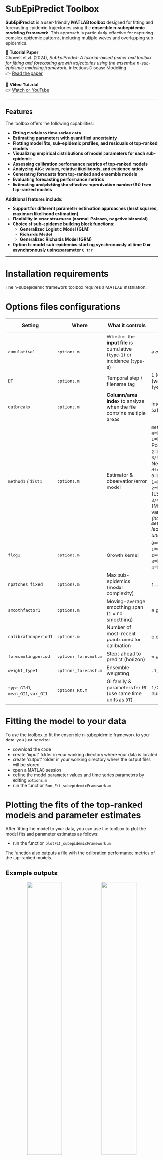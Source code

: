 # SubEpiPredict Toolbox

**SubEpiPredict** is a user-friendly **MATLAB toolbox** designed for fitting and forecasting epidemic trajectories using the **ensemble n-subepidemic modeling framework**. This approach is particularly effective for capturing complex epidemic patterns, including multiple waves and overlapping sub-epidemics.

📄 **Tutorial Paper**  
Chowell et al. (2024), *SubEpiPredict: A tutorial-based primer and toolbox for fitting and forecasting growth trajectories using the ensemble n-sub-epidemic modeling framework*, Infectious Disease Modelling.  
👉 [Read the paper](https://www.sciencedirect.com/science/article/pii/S2468042724000125)

🎥 **Video Tutorial**  
👉 [Watch on YouTube](https://www.youtube.com/watch?v=lj_-2Kre1qw)

---

## Features

The toolbox offers the following capabilities:

- **Fitting models to time series data**
- **Estimating parameters with quantified uncertainty**
- **Plotting model fits, sub-epidemic profiles, and residuals of top-ranked models**
- **Visualizing empirical distributions of model parameters for each sub-epidemic**
- **Assessing calibration performance metrics of top-ranked models**
- **Analyzing AICc values, relative likelihoods, and evidence ratios**
- **Generating forecasts from top-ranked and ensemble models**
- **Evaluating forecasting performance metrics**
- **Estimating and plotting the effective reproduction number (Rt) from top-ranked models**

**Additional features include:**

- **Support for different parameter estimation approaches (least squares, maximum likelihood estimation)**
- **Flexibility in error structures (normal, Poisson, negative binomial)**
- **Choice of sub-epidemic building block functions:**
  - **Generalized Logistic Model (GLM)**
  - **Richards Model**
  - **Generalized Richards Model (GRM)**
- **Option to model sub-epidemics starting synchronously at time 0 or asynchronously using parameter `C_thr`**

---
    
# Installation requirements

The n-subepidemic framework toolbox requires a MATLAB installation.

# Options files configurations

| Setting                            | Where                | What it controls                                                                                            | Typical values                                                                                                                                                                                                 |
| ---------------------------------- | -------------------- | ----------------------------------------------------------------------------------------------------------- | -------------------------------------------------------------------------------------------------------------------------------------------------------------------------------------------------------------- |
| `cumulative1`                      | `options.m`          | Whether the **input file** is cumulative (`type-1`) or incidence (`type-0`)                                 | `0` or `1`                                                                                                                                                                                                     |
| `DT`                               | `options.m`          | Temporal step / filename tag                                                                                | `1` (daily), `7` (weekly), `365` (yearly)                                                                                                                                                                      |
| `outbreakx`                        | `options.m`          | **Column/area index** to analyze when the file contains multiple areas | integer (e.g., `52`)                                                                                                                                                                                           |
| `method1` / `dist1`                | `options.m`          | Estimator & observation/error model                                                                         | `method1`: `0`=LSQ, `1`=MLE Poisson, `2`=Pearson χ², `3/4/5`=MLE NegBin; `dist1`: `0`=Normal, `1`=Poisson, `2`=NegBin (LSQ-like), `3/4/5`=NegBin (MLE variants) *(note: `method1=2` leaves `dist1` unchanged)* |
| `flag1`                            | `options.m`          | Growth kernel                                                                                               | `0`=GGM, `1`=GLM, `2`=GRM, `3`=LM, `4`=RICH                                                                                                                                                                    |
| `npatches_fixed`                   | `options.m`          | Max sub-epidemics (model complexity)                                                                        | `1..N` (e.g., `2`)                                                                                                                                                                                             |
| `smoothfactor1`                    | `options.m`          | Moving-average smoothing span (`1` = no smoothing)                                                          | e.g., `7`                                                                                                                                                                                                      |
| `calibrationperiod1`               | `options.m`          | Number of most-recent points used for calibration                                                           | e.g., `90`                                                                                                                                                                                                     |
| `forecastingperiod`                | `options_forecast.m` | Steps ahead to predict (horizon)                                                                            | e.g., `30`                                                                                                                                                                                                     |
| `weight_type1`                     | `options_forecast.m` | Ensemble weighting                                                                                          | `-1`, `0`, `1`, or `2`                                                                                                                                                                                         |
| `type_GId1`, `mean_GI1`, `var_GI1` | `options_Rt.m`       | GI family & parameters for Rt (use same time units as `DT`)                                                 | `1/2/3`, numbers                                                                                                                                                                                               |


# Fitting the model to your data

To use the toolbox to fit the ensemble n-subepidemic framework to your data, you just need to:

<ul>
    <li>download the code </li>
    <li>create 'input' folder in your working directory where your data is located </li>
    <li>create 'output' folder in your working directory where the output files will be stored</li>   
    <li>open a MATLAB session </li>
    <li>define the model parameter values and time series parameters by editing <code>options.m</code> </li>
    <li>run the function <code>Run_Fit_subepidemicFramework.m</code> </li>
</ul>
  
# Plotting the fits of the top-ranked models and parameter estimates

After fitting the model to your data, you can use the toolbox to plot the model fits and parameter estimates as follows:

<ul>
    <li>run the function <code>plotFit_subepidemicFramework.m</code> </li>
</ul>
    
The function also outputs a file with the calibration performance metrics of the top-ranked models.

 ## Example outputs
   <p align="center">
  <img src="docs/images/model_fit.png" width="48%">
  <img src="docs/images/parameters.png" width="48%">
</p>

   <p align="center">
  <img src="docs/images/performance_calibration.png" width="48%">
</p>


# Plotting the top-ranked subepidemic model profiles and the corresponding AIC values

After fitting the model to your data, you can use the toolbox to plot the subepidemic profiles and AICc values as follows:

<ul>
    <li>run the function <code>plotRankings_subepidemicFramework.m</code></li>
</ul>

 ## Example outputs
   <p align="center">
  <img src="docs/images/rankings.png" width="48%">
  <img src="docs/images/relativelikelihood.png" width="48%">
</p>


# Generating and plotting forecasts of the top-ranked and ensemble subepidemic models

After fitting the model to your data, you can use the toolbox to plot forecasts derived from the top-ranked and ensemble subepidemic models as follows:

<ul>
    <li>define the forecasting parameters by editing <code>options_forecast.m</code></li>
    <li>run the function <code>plotForecast_subepidemicFramework.m</code></li>
</ul>

The function also outputs files with the fit and forecasts of the top-ranked and ensemble models as well as the forecasting performance metrics for the top-ranked and ensemble models.

 ## Example outputs
   <p align="center">
  <img src="docs/images/forecasts.png" width="48%">
  <img src="docs/images/forecasts2.png" width="48%">
</p>

 <p align="center">
  <img src="docs/images/ensembles.png" width="48%">
  <img src="docs/images/performance_ensemble.png" width="48%">
</p>


# Generating and plotting reproduction number forecasts from the top-ranked models

After generating forecasts from top-ranked models, you can use the toolbox to generate and plot forecasts of the effective reproduction number from the top-ranked models as follows:

<ul>
    <li>define the generation interval parameters by editing the function <code>options_rt.m</code></li>
    <li>run the function <code>plotReproductionNumber.m</code></li>
</ul>

 ## Example outputs
   <p align="center">
  <img src="docs/images/reproductionnumber.png" width="48%">
</p>

## Output Files & Naming Conventions

| File prefix                                                        | Produced by  | Purpose                                                                                    | Key columns / contents                                                                           |
| ------------------------------------------------------------------ | ------------ | ------------------------------------------------------------------------------------------ | ------------------------------------------------------------------------------------------------ |
| `ranked(k)-… .csv`                                                 | Forecast     | **Point (central) forecast** from the **k-th top-ranked model** (AICc).                    | `time`, `mean`, `median` (optionally `sd`).                                                      |
| `Ensemble(k)-… .csv`                                               | Forecast     | **Point forecast** from the **ensemble of top k models** (weights per `options_forecast`). | `time`, `mean`, `median` (optionally `sd`).                                                      |
| `quantileTimes-ranked(k)-… .csv` / `quantile-ranked(k)-… .csv`     | Forecast     | **Forecast quantiles** for model **rank k**.                                               | `time`, `q0.025`, `q0.25`, `q0.50`, `q0.75`, `q0.975` (set may vary).                            |
| `quantileTimes-Ensemble(k)-… .csv` / `quantile-Ensemble(k)-… .csv` | Forecast     | **Ensemble forecast quantiles** (top k models).                                            | `time`, `q0.025`, `q0.25`, `q0.50`, `q0.75`, `q0.975`.                                           |
| `doublingTimes-ranked(k)-… .csv`                                   | Forecast     | **Doubling-time series** implied by model **rank k** (if applicable).                      | `time`, `median` + quantiles (e.g., `q0.025`, `q0.975`).                                         |
| `doublingTimes-Ensemble(k)-… .csv`                                 | Forecast     | **Doubling-time series** implied by the **ensemble**.                                      | `time`, `median` + quantiles.                                                                    |
| `performance-forecasting-topRanked-… .csv`                         | Forecast     | **Out-of-sample forecast metrics** for **top-ranked models**.                              | `model_rank`, `horizon`, `MAE`, `RMSE`, `MAPE`, `PI_coverage`, `PI_width`, `WIS` (set may vary). |
| `performance-forecastingEnsemble-… .csv`                           | Forecast     | **Out-of-sample metrics** for the **ensemble**.                                            | `horizon`, `MAE`, `RMSE`, `MAPE`, `PI_coverage`, `PI_width`, `WIS`.                              |
| `performance-calibration-topRanked-… .csv`                         | Fit/Forecast | **In-sample (calibration) metrics** for **top-ranked models**.                             | `model_rank`, `horizon` (if present), `MAE`, `RMSE`, `MAPE`, `PI_coverage`, `PI_width`, …        |
| `param-<p>-ranked(k)-… .csv`                                       | Fit/Forecast | **Parameter summaries** for parameter `<p>` (e.g., `r`, `a`, `K`) from model **rank k**.   | For each `<p>`: `mean`, `95% CI LB`, `95% CI UB` (often `SCI = log10(UB/LB)`).                   |
| `Rt-ranked(k)-… .csv`                                              | Rt           | **Effective reproduction number** series from model **rank k** using your GI assumptions.  | `time`, `Rt_median`/`Rt_mean`, quantiles (e.g., `q0.025`, `q0.975`).                             |



## Publications

- Chowell, G., Dahal, S., Bleichrodt, A., Tariq, A., Hyman, J. M., & Luo, R. (2024). *SubEpiPredict: A tutorial-based primer and toolbox for fitting and forecasting growth trajectories using the ensemble n-sub-epidemic modeling framework*. Infectious Disease Modelling, 9(2), 411-436.  
  [https://www.sciencedirect.com/science/article/pii/S2468042724000125](https://www.sciencedirect.com/science/article/pii/S2468042724000125)
- Chowell, G., Dahal, S., Tariq, A., Roosa, K., Hyman, J. M., & Luo, R. (2022). *An ensemble n-sub-epidemic modeling framework for short-term forecasting epidemic trajectories: Application to the COVID-19 pandemic in the USA*. PLOS Comput Biol, 18(10), e1010602.
- Chowell, G., Tariq, A., & Hyman, J. M. (2019). *A novel sub-epidemic modeling framework for short-term forecasting epidemic waves*. BMC Medicine, 17(1), 164.
- Bleichrodt, A., Dahal, S., Maloney, K., Casanova, L., Luo, R., & Chowell, G. (2022). *Real-time forecasting the trajectory of monkeypox outbreaks at the national and global levels, July–October 2022*. BMC Medicine, 21(1), 1–20.

---

## License

This project is licensed under the terms of the **GNU General Public License v3.0**.  
See the [LICENSE](LICENSE) file for more information.

---

## Contact

For questions or feedback, please contact:  
**Gerardo Chowell**  
[https://github.com/gchowell](https://github.com/gchowell)
